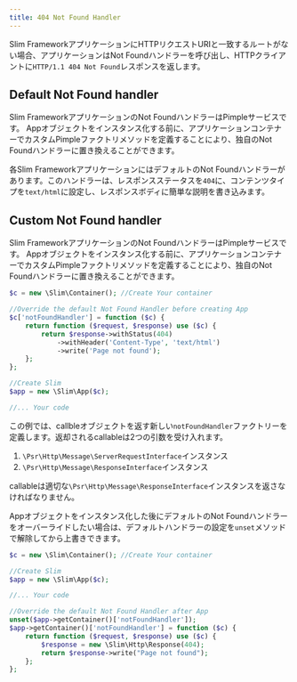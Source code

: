 ```yaml
---
title: 404 Not Found Handler
---
```


Slim FrameworkアプリケーションにHTTPリクエストURIと一致するルートがない場合、アプリケーションはNot Foundハンドラーを呼び出し、HTTPクライアントに`HTTP/1.1 404 Not Found`レスポンスを返します。

## Default Not Found handler

Slim FrameworkアプリケーションのNot FoundハンドラーはPimpleサービスです。 Appオブジェクトをインスタンス化する前に、アプリケーションコンテナーでカスタムPimpleファクトリメソッドを定義することにより、独自のNot Foundハンドラーに置き換えることができます。

各Slim FrameworkアプリケーションにはデフォルトのNot Foundハンドラーがあります。このハンドラーは、レスポンスステータスを`404`に、コンテンツタイプを`text/html`に設定し、レスポンスボディに簡単な説明を書き込みます。

## Custom Not Found handler

Slim FrameworkアプリケーションのNot FoundハンドラーはPimpleサービスです。 Appオブジェクトをインスタンス化する前に、アプリケーションコンテナーでカスタムPimpleファクトリメソッドを定義することにより、独自のNot Foundハンドラーに置き換えることができます。

```php
$c = new \Slim\Container(); //Create Your container

//Override the default Not Found Handler before creating App
$c['notFoundHandler'] = function ($c) {
    return function ($request, $response) use ($c) {
        return $response->withStatus(404)
            ->withHeader('Content-Type', 'text/html')
            ->write('Page not found');
    };
};

//Create Slim
$app = new \Slim\App($c);

//... Your code
```

この例では、callbleオブジェクトを返す新しい`notFoundHandler`ファクトリーを定義します。返却されるcallableは2つの引数を受け入れます。

1. `\Psr\Http\Message\ServerRequestInterface`インスタンス
2. `\Psr\Http\Message\ResponseInterface`インスタンス

callableは適切な`\Psr\Http\Message\ResponseInterface`インスタンスを返さなければなりません。

Appオブジェクトをインスタンス化した後にデフォルトのNot Foundハンドラーをオーバーライドしたい場合は、デフォルトハンドラーの設定を`unset`メソッドで解除してから上書きできます。

```php
$c = new \Slim\Container(); //Create Your container

//Create Slim
$app = new \Slim\App($c);

//... Your code

//Override the default Not Found Handler after App
unset($app->getContainer()['notFoundHandler']);
$app->getContainer()['notFoundHandler'] = function ($c) {
    return function ($request, $response) use ($c) {
        $response = new \Slim\Http\Response(404);
        return $response->write("Page not found");
    };
};
```
